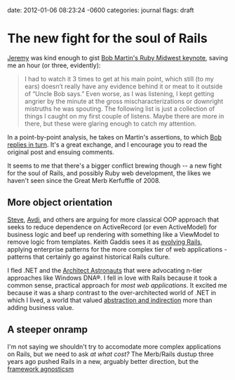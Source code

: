 date: 2012-01-06 08:23:24 -0600
categories: journal
flags: draft

# The new fight for the soul of Rails

[Jeremy](http://avdi.org/devblog/2011/11/15/early-access-beta-of-objects-on-rails-now-available-2/) was kind enough to gist [Bob Martin's Ruby Midwest
keynote](http://confreaks.net/videos/759-rubymidwest2011-keynote-architecture-the-lost-years),
saving me an hour (or three, evidently):

>  I had to watch it 3 times to get at his main point, which still (to
>  my ears) doesn’t really have any evidence behind it or meat to it
>  outside of “Uncle Bob says.” Even worse, as I was listening, I kept
>  getting angrier by the minute at the gross mischaracterizations or
>  downright mistruths he was spouting. The following list is just a
>  collection of things I caught on my first couple of listens. Maybe
>  there are more in there, but these were glaring enough to catch my
>  attention.

In a point-by-point analysis, he
takes on Martin's assertions, to which [Bob replies in
turn](http://omgbloglol.com/post/15190003367/bad-or-my-unfortunately-unfavorable-review-of-bob#dsq-comment-399571764). It's a great exchange, and I encourage you to read the original post and ensuing comments.

It seems to me that there's a bigger conflict brewing though -- a new fight for the soul of Rails, and
possibly Ruby web development, the likes we haven't seen since the Great
Merb Kerfuffle of 2008.

## More object orientation

[Steve](http://blog.steveklabnik.com/posts/2011-12-30-active-record-considered-harmful),
[Avdi](http://avdi.org/devblog/2011/11/15/early-access-beta-of-objects-on-rails-now-available-2/),
and others are arguing for more classical OOP approach that seeks to
reduce dependence on ActiveRecord (or even ActiveModel) for business
logic and beef up rendering with something like a ViewModel to remove logic
from templates. Keith Gaddis sees it as [evolving
Rails](http://karmajunkie.com/blog/2011/12/30/evolving-rails/), applying
enterprise patterns for the more complex tier of web applications -
patterns that certainly go against historical Rails culture.

I fled .NET and the [Architect
Astronauts](http://www.joelonsoftware.com/items/2008/05/01.html) that
were advocating n-tier approaches like Windows DNA&reg;. I fell in love
with Rails because it took a common sense, practical approach for _most
web applications_. It excited me because it was a sharp contrast to
the over-architected world of .NET in which I lived, a world that valued
[abstraction and
indirection](http://zedshaw.com/essays/indirection_is_not_abstraction.html)
more than adding business value.


## A steeper onramp

I'm not saying we shouldn't try to accomodate more complex applications
on Rails, but we need to ask _at what cost?_ The Merb/Rails dustup three
years ago pushed Rails in a new, arguably better direction, but the
[framework
agnosticsm](http://weblog.rubyonrails.org/2008/12/23/merb-gets-merged-into-rails-3)

